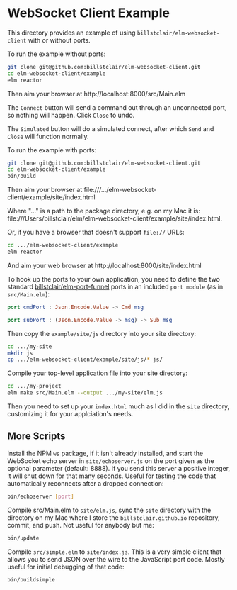 # WebSocket Client Example

This directory provides an example of using `billstclair/elm-websocket-client` with or without ports.

To run the example without ports:

```bash
git clone git@github.com:billstclair/elm-websocket-client.git
cd elm-websocket-client/example
elm reactor
```

Then aim your browser at http://localhost:8000/src/Main.elm

The `Connect` button will send a command out through an unconnected port, so nothing will happen. Click `Close` to undo.

The `Simulated` button will do a simulated connect, after which `Send` and `Close` will function normally.

To run the example with ports:

```bash
git clone git@github.com:billstclair/elm-websocket-client.git
cd elm-websocket-client/example
bin/build
```

Then aim your browser at file:///.../elm-websocket-client/example/site/index.html

Where "..." is a path to the package directory, e.g. on my Mac it is: file:///Users/billstclair/elm/elm-websocket-client/example/site/index.html.

Or, if you have a browser that doesn't support `file://` URLs:

```bash
cd .../elm-websocket-client/example
elm reactor
```

And aim your web browser at http://localhost:8000/site/index.html

To hook up the ports to your own application, you need to define the two standard [billstclair/elm-port-funnel](https://package.elm-lang.org/packages/billstclair/elm-port-funnel/latest) ports in an included `port module` (as in `src/Main.elm`):

```elm
port cmdPort : Json.Encode.Value -> Cmd msg

port subPort : (Json.Encode.Value -> msg) -> Sub msg
```

Then copy the `example/site/js` directory into your site directory:

```bash
cd .../my-site
mkdir js
cp .../elm-websocket-client/example/site/js/* js/
```

Compile your top-level application file into your site directory:

```bash
cd .../my-project
elm make src/Main.elm --output .../my-site/elm.js
```

Then you need to set up your `index.html` much as I did in the `site` directory, customizing it for your applciation's needs.


## More Scripts

Install the NPM `ws` package, if it isn't already installed, and start the WebSocket echo server in `site/echoserver.js` on the port given as the optional parameter (default: 8888). If you send this server a positive integer, it will shut down for that many seconds. Useful for testing the code that automatically reconnects after a dropped connection:

```bash
bin/echoserver [port]
```

Compile src/Main.elm to `site/elm.js`, sync the `site` directory with the directory on my Mac where I store the `billstclair.github.io` repository, commit, and push. Not useful for anybody but me:

```bash
bin/update
```

Compile `src/simple.elm` to `site/index.js`. This is a very simple client that allows you to send JSON over the wire to the JavaScript port code. Mostly useful for initial debugging of that code:

```bash
bin/buildsimple
```
